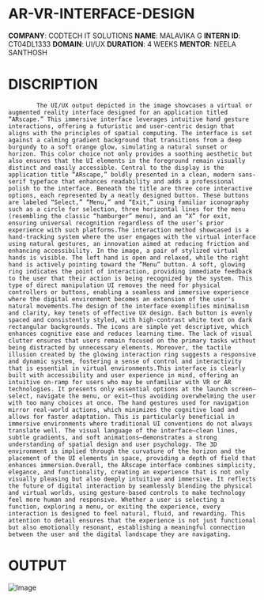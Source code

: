 # AR-VR-INTERFACE-DESIGN
**COMPANY**: CODTECH IT SOLUTIONS
**NAME**: MALAVIKA G
**INTERN ID**: CT04DL1333
**DOMAIN**: UI/UX
**DURATION**: 4 WEEKS 
**MENTOR**: NEELA SANTHOSH
# DISCRIPTION
            The UI/UX output depicted in the image showcases a virtual or augmented reality interface designed for an application titled “ARscape.” This immersive interface leverages intuitive hand gesture interactions, offering a futuristic and user-centric design that aligns with the principles of spatial computing. The interface is set against a calming gradient background that transitions from a deep burgundy to a soft orange glow, simulating a natural sunset or horizon. This color choice not only provides a soothing aesthetic but also ensures that the UI elements in the foreground remain visually distinct and easily accessible. Central to the display is the application title “ARscape,” boldly presented in a clean, modern sans-serif typeface that enhances readability and adds a professional polish to the interface. Beneath the title are three core interactive options, each represented by a neatly designed button. These buttons are labeled “Select,” “Menu,” and “Exit,” using familiar iconography such as a circle for selection, three horizontal lines for the menu (resembling the classic “hamburger” menu), and an “X” for exit, ensuring universal recognition regardless of the user’s prior experience with such platforms.The interaction method showcased is a hand-tracking system where the user engages with the virtual interface using natural gestures, an innovation aimed at reducing friction and enhancing accessibility. In the image, a pair of stylized virtual hands is visible. The left hand is open and relaxed, while the right hand is actively pointing toward the “Menu” button. A soft, glowing ring indicates the point of interaction, providing immediate feedback to the user that their action is being recognized by the system. This type of direct manipulation UI removes the need for physical controllers or buttons, enabling a seamless and immersive experience where the digital environment becomes an extension of the user's natural movements.The design of the interface exemplifies minimalism and clarity, key tenets of effective UX design. Each button is evenly spaced and consistently styled, with high-contrast white text on dark rectangular backgrounds. The icons are simple yet descriptive, which enhances cognitive ease and reduces learning time. The lack of visual clutter ensures that users remain focused on the primary tasks without being distracted by unnecessary elements. Moreover, the tactile illusion created by the glowing interaction ring suggests a responsive and dynamic system, fostering a sense of control and interactivity that is essential in virtual environments.This interface is clearly built with accessibility and user experience in mind, offering an intuitive on-ramp for users who may be unfamiliar with VR or AR technologies. It presents only essential options at the launch screen—select, navigate the menu, or exit—thus avoiding overwhelming the user with too many choices at once. The hand gestures used for navigation mirror real-world actions, which minimizes the cognitive load and allows for faster adaptation. This is particularly beneficial in immersive environments where traditional UI conventions do not always translate well. The visual language of the interface—clean lines, subtle gradients, and soft animations—demonstrates a strong understanding of spatial design and user psychology. The 3D environment is implied through the curvature of the horizon and the placement of the UI elements in space, providing a depth of field that enhances immersion.Overall, the ARscape interface combines simplicity, elegance, and functionality, creating an experience that is not only visually pleasing but also deeply intuitive and immersive. It reflects the future of digital interaction by seamlessly blending the physical and virtual worlds, using gesture-based controls to make technology feel more human and responsive. Whether a user is selecting a function, exploring a menu, or exiting the experience, every interaction is designed to feel natural, fluid, and rewarding. This attention to detail ensures that the experience is not just functional but also emotionally resonant, establishing a meaningful connection between the user and the digital landscape they are navigating.
# OUTPUT

![Image](https://github.com/user-attachments/assets/86eb3338-3c29-4f03-9ac5-2d8bd30bb18d)
